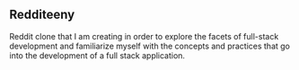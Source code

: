## Redditeeny

Reddit clone that I am creating in order to explore the facets of full-stack development and familiarize myself with the concepts and practices that go into the development of a full stack application.